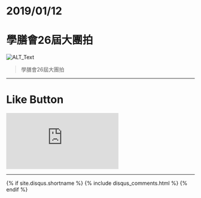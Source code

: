 # 2019/01/12
# 學膳會26屆大團拍

![ALT_Text](https://s9443112.github.io/github_blog/2019/2019-01-12/IMG_2798.JPG)


>學膳會26屆大團拍



* * *

# Like Button

<iframe class="lc-margin-top-64 lc-margin-bottom-32 lc-mobile" data-v-b66e9a5a="" frameborder="0" src="https://button.like.co/in/embed/s9443112/button"> </iframe>

* * *

{% if site.disqus.shortname %}
  {% include disqus_comments.html %}
{% endif %}